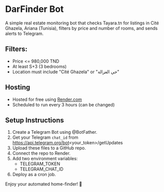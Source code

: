 
# DarFinder Bot

A simple real estate monitoring bot that checks Tayara.tn for listings in Cité Ghazela, Ariana (Tunisia), filters by price and number of rooms, and sends alerts to Telegram.

## Filters:
- Price <= 980,000 TND
- At least S+3 (3 bedrooms)
- Location must include "Cité Ghazela" or "حي الغزالة"

## Hosting
- Hosted for free using [Render.com](https://render.com)
- Scheduled to run every 3 hours (can be changed)

## Setup Instructions

1. Create a Telegram Bot using @BotFather.
2. Get your Telegram `chat_id` from https://api.telegram.org/bot<your_token>/getUpdates
3. Upload these files to a GitHub repo.
4. Connect the repo to Render.
5. Add two environment variables:
   - TELEGRAM_TOKEN
   - TELEGRAM_CHAT_ID
6. Deploy as a cron job.

Enjoy your automated home-finder! 🏡
